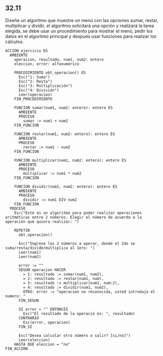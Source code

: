 ## 32.11
Diseñe un algoritmo que muestre un menú con las opciones sumar, restar, multiplicar y dividir, el algoritmo solicitará una opción y realizará la tarea elegida, se debe usar un procedimiento para mostrar el menú, pedir los datos en el algoritmo principal y después usar funciones para realizar los cálculos.

```
ACCION ejercicio ES
  AMBIENTE
    operacion, resultado, num1, num2: entero
    eleccion, error: alfanumérico

    PROCEDIMIENTO obt_operacion() ES
      Esc("1: Suma")
      Esc("2: Resta")
      Esc("3: Multiplicación")
      Esc("4: División")
      Leer(operacion)
    FIN_PROCEDIMIENTO

    FUNCION sumar(num1, num2: entero): entero ES
      AMBIENTE
      PROCESO
        sumar := num1 + num2
    FIN_FUNCION

    FUNCION restar(num1, num2: entero): entero ES
      AMBIENTE
      PROCESO
        restar := num1 - num2
    FIN_FUNCION

    FUNCION multiplicar(num1, num2: entero): entero ES
      AMBIENTE
      PROCESO
        multiplicar := num1 * num2
    FIN_FUNCION

    FUNCION dividir(num1, num2: entero): entero ES
      AMBIENTE
      PROCESO
        dividir := num1 DIV num2
    FIN_FUNCION
  PROCESO
    Esc("Este es un algoritmo para poder realizar operaciones aritméticas entre 2 números. Elegir el número de acuerdo a la operación que quiera realizar: ")

    REPETIR
      obt_operacion()

      Esc("Ingrese los 2 números a operar, donde el 2do se suma/resta/divide/multiplica al 1ero: ")
      Leer(num1)
      Leer(num2)

      error := ""
      SEGUN operacion HACER
        = 1: resultado := sumar(num1, num2),
        = 2: resultado := restar(num1, num),
        = 3: resultado := multiplicar(num1, num:2),
        = 4: resultado := dividir(num1, num2),
        OTRO: error := "operacion no reconocida, usted introdujo el numero: "
      FIN_SEGUN

      SI error = "" ENTONCES
        Esc("El resultado de la operació es: ", resultado)
      CONTRARIO
        Esc(error, operacion)
      FIN_SI

      Esc("Desea calcular otro número o salir? [si/no]")
      Leer(eleccion)
    HASTA QUE eleccion = "no"
FIN_ACCION
```
